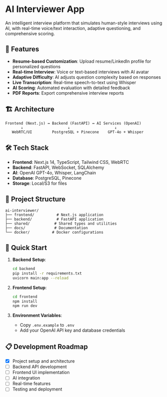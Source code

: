 # AI Interviewer App

An intelligent interview platform that simulates human-style interviews using AI, with real-time voice/text interaction, adaptive questioning, and comprehensive scoring.

## 🚀 Features

- **Resume-based Customization**: Upload resume/LinkedIn profile for personalized questions
- **Real-time Interview**: Voice or text-based interviews with AI avatar
- **Adaptive Difficulty**: AI adjusts question complexity based on responses
- **Live Transcription**: Real-time speech-to-text using Whisper
- **AI Scoring**: Automated evaluation with detailed feedback
- **PDF Reports**: Export comprehensive interview reports

## 🏗️ Architecture

```
Frontend (Next.js) ↔ Backend (FastAPI) ↔ AI Services (OpenAI)
       ↓                    ↓                    ↓
   WebRTC/UI         PostgreSQL + Pinecone    GPT-4o + Whisper
```

## 🛠️ Tech Stack

- **Frontend**: Next.js 14, TypeScript, Tailwind CSS, WebRTC
- **Backend**: FastAPI, WebSocket, SQLAlchemy
- **AI**: OpenAI GPT-4o, Whisper, LangChain
- **Database**: PostgreSQL, Pinecone
- **Storage**: Local/S3 for files

## 📁 Project Structure

```
ai-interviewer/
├── frontend/          # Next.js application
├── backend/           # FastAPI application
├── shared/           # Shared types and utilities
├── docs/             # Documentation
└── docker/          # Docker configurations
```

## 🚀 Quick Start

1. **Backend Setup**:
   ```bash
   cd backend
   pip install -r requirements.txt
   uvicorn main:app --reload
   ```

2. **Frontend Setup**:
   ```bash
   cd frontend
   npm install
   npm run dev
   ```

3. **Environment Variables**:
   - Copy `.env.example` to `.env`
   - Add your OpenAI API key and database credentials

## 📋 Development Roadmap

- [x] Project setup and architecture
- [ ] Backend API development
- [ ] Frontend UI implementation
- [ ] AI integration
- [ ] Real-time features
- [ ] Testing and deployment
